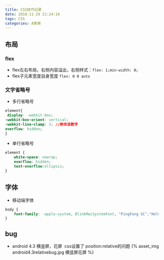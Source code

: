 ```yaml
---
title: CSS技巧记录
date: 2018-11-29 21:24:14
tags: CSS
categories: A常用
---
```


## 布局
### flex
* flex左右布局，右侧内容溢出，右侧样式：`flex: 1;min-width: 0;`
* flex子元素宽度自身宽度 `flex: 0 0 auto`

### 文字省略号
* 多行省略号
```css
element{
 display: -webkit-box;
-webkit-box-orient: vertical;
-webkit-line-clamp: 3; //修改该数字
overflow: hidden;   
}
```
* 单行省略号
```css
element {
    white-space: nowrap;
	overflow: hidden;
    text-overflow:ellipsis;
}
```


## 字体
* 移动端字体
```css
body {
    font-family: -apple-system, BlinkMacSystemFont, "PingFang SC","Helvetica Neue",STHeiti,"Microsoft Yahei",Tahoma,Simsun,sans-serif;
}
```

## bug
* android 4.3 横竖屏，花屏  css设置了 position:relative的问题
{% asset_img android4.3relativebug.jpg 横竖屏花屏 %}
